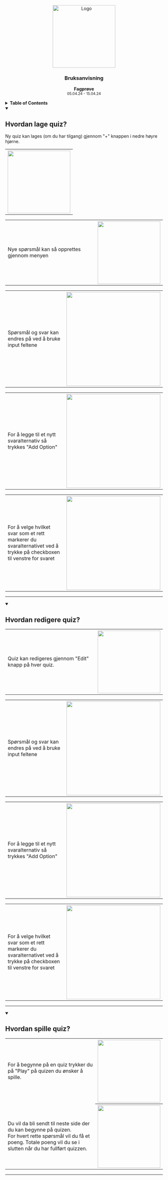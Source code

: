 <div align="center">
  <a href="https://github.com/ArvidWedtstein/Fagproove">
    <img src="https://content.energage.com/company-images/SE45893/SE45893_logo_orig.png" alt="Logo" width="200" height="200">
  </a>

  <h3 align="center">Bruksanvisning</h3>

  <p align="center">
    <b>Fagprøve</b>
    <br />
    <sub>05.04.24 - 15.04.24</sub>
  </p>
</div>

<details>
  <summary>
    <b>Table of Contents</b>
  </summary>
  <ol>
    <li>
      <a href="#hvordan-lage-quiz">Hvordan lage ny quiz?</a>
    </li>
    <li>
      <a href="#hvordan-redigere-quiz">Hvordan redigere quiz?</a>
    </li>
    <li>
      <a href="#hvordan-spille-quiz">Hvordan spille quiz?</a>
    </li>
    
  </ol>
</details>

<details open>
  <summary>
    <h2>Hvordan lage quiz?</h2>
  </summary>
  <p>
    Ny quiz kan lages (om du har tilgang) gjennom "+" knappen i nedre høyre hjørne.
  </p>
  <table>
    <th><img src="https://github.com/ArvidWedtstein/Fagproove/assets/71834553/1655d195-ccd9-4a80-a246-5ad94ef445f4" width="200"></th>
  </table>
  <table>
    <tr>
      <td>Nye spørsmål kan så opprettes gjennom menyen</td>
      <th><img src="https://github.com/ArvidWedtstein/Fagproove/assets/71834553/2e28d8a9-bbe0-4b25-9ce2-0504e0391631" width="200"></th> 
    </tr>
  </table>
   <table>
     <td>Spørsmål og svar kan endres på ved å bruke input feltene</td>
    <th><img src="https://github.com/ArvidWedtstein/Fagproove/assets/71834553/8b190b5c-f1c0-42cf-8cc3-4c7083cd0f79" width="300"></th>
  </table>
   <table>
     <td>For å legge til et nytt svaralternativ så trykkes "Add Option"</td>
    <th><img src="https://github.com/ArvidWedtstein/Fagproove/assets/71834553/ec132daf-06ed-4cf1-85db-52bed1f44f11" width="300"></th>
  </table>
  <table>
     <tr>
       <td>For å velge hvilket svar som et rett markerer du svaralternativet ved å trykke på checkboxen til venstre for svaret</td>
       <th><img src="https://github.com/ArvidWedtstein/Fagproove/assets/71834553/71fd4357-6f61-40a8-a03e-d50b14b9a712" width="300"></th>
     </tr>
  </table>
  <hr>
</details>


<details open>
  <summary>
    <h2>Hvordan redigere quiz?</h2>
  </summary>
  <table>
    <td>Quiz kan redigeres gjennom "Edit" knapp på hver quiz.</td>
    <th><img src="https://github.com/ArvidWedtstein/Fagproove/assets/71834553/474d86da-5671-452a-885a-e3581292527d" width="200"></th>
  </table>
   <table>
     <td>Spørsmål og svar kan endres på ved å bruke input feltene</td>
    <th><img src="https://github.com/ArvidWedtstein/Fagproove/assets/71834553/8b190b5c-f1c0-42cf-8cc3-4c7083cd0f79" width="300"></th>
  </table>
   <table>
     <td>For å legge til et nytt svaralternativ så trykkes "Add Option"</td>
    <th><img src="https://github.com/ArvidWedtstein/Fagproove/assets/71834553/ec132daf-06ed-4cf1-85db-52bed1f44f11" width="300"></th>
  </table>
  <table>
     <tr>
       <td>For å velge hvilket svar som et rett markerer du svaralternativet ved å trykke på checkboxen til venstre for svaret</td>
       <th><img src="https://github.com/ArvidWedtstein/Fagproove/assets/71834553/71fd4357-6f61-40a8-a03e-d50b14b9a712" width="300"></th>
     </tr>
  </table>
  <hr>
</details>


<details open>
  <summary>
    <h2>Hvordan spille quiz?</h2>
  </summary>
  <table>
    <tr>
      <td>For å begynne på en quiz trykker du på "Play" på quizen du ønsker å spille.</td>
      <th><img src="https://github.com/ArvidWedtstein/Fagproove/assets/71834553/2898add1-a435-4ce7-adba-1ae313823e1f" width="200"></th>
    </tr>
    <tr>
      <td>
        Du vil da bli sendt til neste side der du kan begynne på quizen.<br>
        For hvert rette spørsmål vil du få et poeng. Totale poeng vil du se i slutten når du har fullført quizzen.
      </td>
      <th><img src="https://github.com/ArvidWedtstein/Fagproove/assets/71834553/e396fe90-db2f-4615-8e3b-215fb80a8e99" width="200"></th>
    </tr>
  </table>
   
  <hr>
</details>



